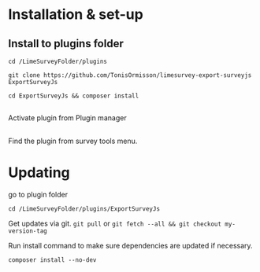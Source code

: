 # Installation & set-up
## Install to plugins folder

```
cd /LimeSurveyFolder/plugins
```


```
git clone https://github.com/TonisOrmisson/limesurvey-export-surveyjs ExportSurveyJs
```

```
cd ExportSurveyJs && composer install
```

##
Activate plugin from Plugin manager

##
Find the plugin from survey tools menu.

# Updating

go to plugin folder
```
cd /LimeSurveyFolder/plugins/ExportSurveyJs
```

Get updates via git.
`git pull` or `git fetch --all && git checkout my-version-tag`


Run install command to make sure dependencies are updated if necessary.
```
composer install --no-dev
```
